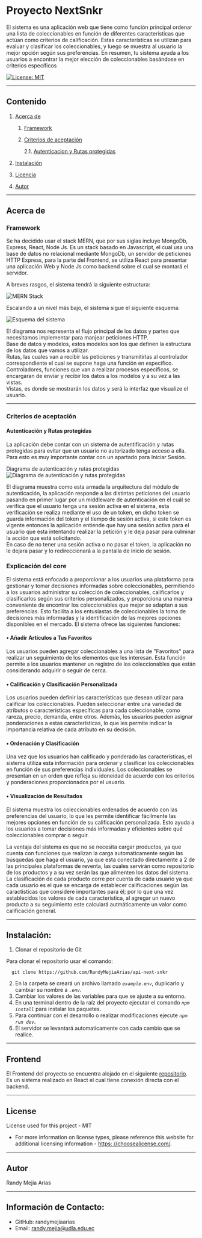 
  
# Proyecto NextSnkr

  El sistema es una aplicación web que tiene como función principal ordenar una lista de coleccionables en función de diferentes características que actúan como criterios de calificación. Estas características se utilizan para evaluar y clasificar los coleccionables, y luego se muestra al usuario la mejor opción según sus preferencias. En resumen, tu sistema ayuda a los usuarios a encontrar la mejor elección de coleccionables basándose en criterios específicos

  [![License: MIT](https://img.shields.io/badge/License-MIT-yellow.svg)](https://opensource.org/licenses/MIT)

  <!-- [A deployed version can be viewed here.]() -->
  
---
## Contenido

1. [Acerca de](#acerca-de)
    1. [Framework](#framework)
    <!-- 2. [Historia de usuario](#user%20story) -->
    2. [Criterios de aceptación](#criterios-de-aceptación)
        
        2.1. [Autenticacion y Rutas protegidas](#autenticación-y-rutas-protegidas)

    <!-- 4. [Visuales](#visuals) -->
2. [Instalación](#instalación)
3. [Licencia](#license)
4. [Autor](#autor)

---
## Acerca de

### Framework

Se ha decidido usar el stack MERN, que por sus siglas incluye MongoDb, Express, React, Node Js.
Es un stack basado en Javascript, el cual usa una base de datos no relacional mediante MongoDb, un servidor de peticiones HTTP Express, para la parte del Frontend, se utiliza React para presentar una aplicación Web y Node Js como backend sobre el cual se montará el servidor.

A breves rasgos, el sistema tendrá la siguiente estructura:

![MERN Stack](https://sp-ao.shortpixel.ai/client/to_webp,q_lossy,ret_img,w_943/https://www.bocasay.com/wp-content/uploads/2020/03/MERN-stack-1.png)

Escalando a un nivel más bajo, el sistema sigue el siguiente esquema: 

![Esquema del sistema](https://developer.mozilla.org/en-US/docs/Learn/Server-side/Express_Nodejs/routes/mvc_express.png)

El diagrama nos representa el flujo principal de los datos y partes que necesitamos implementar para manjear peticiones HTTP.<br>
Base de datos y modelos, estos modelos son los que definen la estructura de los datos que vamos a utilizar.<br>
Rutas, las cuales van a recibir las peticiones y transmitirlas al controlador correspondiente el cual se supone haga una función en específico.<br>
Controladores, funciones que van a realizar procesos específicos, se encargaran de enviar y recibir los datos a los modelos y a su vez a las vistas.<br>
Vistas, es donde se mostrarán los datos y será la interfaz que visualize el usuario. 

---

<!-- ### Historia de usuario - ¿Por qué se realiza el proyecto?
  

--- -->

### Criterios de aceptación
#### Autenticación y Rutas protegidas
La aplicación debe contar con un sistema de autentificación y rutas protegidas para evitar que un usuario no autorizado tenga acceso a ella. Para esto es muy importante contar con un apartado para Iniciar Sesión.

Diagrama de autenticación y rutas protegidas
![Diagrama de autenticación y rutas protegidas](https://danishshakeel.me/wp-content/uploads/2022/11/RouteGuard-768x365.png.webp)

El diagrama muestra como esta armada la arquitectura del módulo de autenticación, la aplicación responde a las distintas peticiones del usuario pasando en primer lugar por un middleware de autenticación en el cuál se verifica que el usuario tenga una sesión activa en el sistema, esta verificación se realiza mediante el uso de un token, en dicho token se guarda información del token y el tiempo de sesión activa, si este token es vigente entonces la aplicación entiende que hay una sesión activa para el usuario que esta intentando realizar la petición y le deja pasar para culminar la acción que está solicitando. <br>
En caso de no tener una sesión activa o no pasar el token, la aplicación no le dejara pasar y lo redireccionará a la pantalla de inicio de sesión.

  
### Explicación del core
El sistema está enfocado a proporcionar a los usuarios una plataforma para gestionar y tomar decisiones informadas sobre coleccionables, permitiendo a los usuarios administrar su colección de coleccionables, calificarlos y clasificarlos según sus criterios personalizados, y proporciona una manera conveniente de encontrar los coleccionables que mejor se adaptan a sus preferencias. Esto facilita a los entusiastas de coleccionables la toma de decisiones más informadas y la identificación de las mejores opciones disponibles en el mercado. El sistema ofrece las siguientes funciones:

#### •	Añadir Artículos a Tus Favoritos
Los usuarios pueden agregar coleccionables a una lista de "Favoritos" para realizar un seguimiento de los elementos que les interesan. Esta función permite a los usuarios mantener un registro de los coleccionables que están considerando adquirir o seguir de cerca.
#### •	Calificación y Clasificación Personalizada
Los usuarios pueden definir las características que desean utilizar para calificar los coleccionables. Pueden seleccionar entre una variedad de atributos o características específicas para cada coleccionable, como rareza, precio, demanda, entre otros. Además, los usuarios pueden asignar ponderaciones a estas características, lo que les permite indicar la importancia relativa de cada atributo en su decisión.
#### •	Ordenación y Clasificación
Una vez que los usuarios han calificado y ponderado las características, el sistema utiliza esta información para ordenar y clasificar los coleccionables en función de sus preferencias individuales. Los coleccionables se presentan en un orden que refleja su idoneidad de acuerdo con los criterios y ponderaciones proporcionados por el usuario.
#### •	Visualización de Resultados
El sistema muestra los coleccionables ordenados de acuerdo con las preferencias del usuario, lo que les permite identificar fácilmente las mejores opciones en función de su calificación personalizada. Esto ayuda a los usuarios a tomar decisiones más informadas y eficientes sobre qué coleccionables comprar o seguir.

La ventaja del sistema es que no se necesita cargar productos, ya que cuenta con funciones que realizan la carga automaticamente según las búsquedas que haga el usuario, ya que esta conectado directamente a 2 de las principales plataformas de reventa, las cuales servirán como repositorio de los productos y a su vez serán las que alimenten los datos del sistema.<br>
La clasificación de cada producto corre por cuenta de cada usuario ya que cada usuario es el que se encarga de establecer calificaciones según las caractisticas que considere importantes para él; por lo que una vez establecidos los valores de cada caracteristica, al agregar un nuevo producto a su seguimiento este calculará autmáticamente un valor como calificación general.

---
<!-- ## Visuales

  ![]()

--- -->

## Instalación:

1. Clonar el repositorio de Git

  Para clonar el repositorio usar el comando:
  
      git clone https://github.com/RandyMejiaArias/api-next-snkr
2. En la carpeta se creará un archivo llamado _`example.env`_, duplicarlo y cambiar su nombre a _`.env`_.
3. Cambiar los valores de las variables para que se ajuste a su entorno.
4. En una terminal dentro de la raíz del proyecto ejecutar el comando _`npm install`_ para instalar los paquetes.
5. Para continuar con el desarrollo o realizar modificaciones ejecute _`npm run dev`_.
6. El servidor se levantará automaticamente con cada cambio que se realice.
  
---
## Frontend
  El Frontend del proyecto se encuentra alojado en el siguiente [repositorio](https://github.com/RandyMejiaArias/webApp-next-snkr).<br>
  Es un sistema realizado en React el cual tiene conexión directa con el backend.

---

## License
  License used for this project - MIT
  * For more information on license types, please reference this website
  for additional licensing information - [https: //choosealicense.com/](https://choosealicense.com/).

---
<!-- 
## Contributing:
  
  To contribute to this application, create a pull request.
  Here are the steps needed for doing that:
  - Fork the repo
  - Create a feature branch (git checkout -b NAME-HERE)
  - Commit your new feature (git commit -m 'Add some feature')
  - Push your branch (git push)
  - Create a new Pull Request

  Following a code review, your feature will be merged.


---

## Tests:
  

--- -->

## Autor
  Randy Mejia Arias

---

## Información de Contacto:
* GitHub: randymejiaarias
* Email: randy.mejia@udla.edu.ec
  
